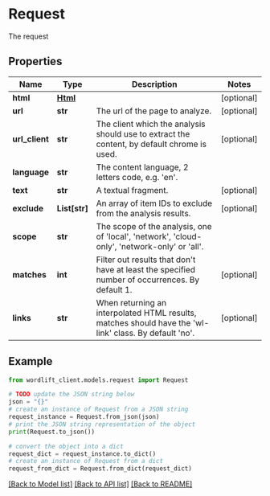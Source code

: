 # Request

The request

## Properties

Name | Type | Description | Notes
------------ | ------------- | ------------- | -------------
**html** | [**Html**](Html.md) |  | [optional] 
**url** | **str** | The url of the page to analyze. | [optional] 
**url_client** | **str** | The client which the analysis should use to extract the content, by default chrome is used. | [optional] 
**language** | **str** | The content language, 2 letters code, e.g. &#39;en&#39;. | 
**text** | **str** | A textual fragment. | [optional] 
**exclude** | **List[str]** | An array of item IDs to exclude from the analysis results. | [optional] 
**scope** | **str** | The scope of the analysis, one of &#39;local&#39;, &#39;network&#39;, &#39;cloud-only&#39;, &#39;network-only&#39; or &#39;all&#39;. | 
**matches** | **int** | Filter out results that don&#39;t have at least the specified number of occurrences. By default 1. | [optional] 
**links** | **str** | When returning an interpolated HTML results, matches should have the &#39;wl-link&#39; class. By default &#39;no&#39;. | [optional] 

## Example

```python
from wordlift_client.models.request import Request

# TODO update the JSON string below
json = "{}"
# create an instance of Request from a JSON string
request_instance = Request.from_json(json)
# print the JSON string representation of the object
print(Request.to_json())

# convert the object into a dict
request_dict = request_instance.to_dict()
# create an instance of Request from a dict
request_from_dict = Request.from_dict(request_dict)
```
[[Back to Model list]](../README.md#documentation-for-models) [[Back to API list]](../README.md#documentation-for-api-endpoints) [[Back to README]](../README.md)


